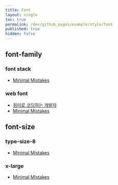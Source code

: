 ```yaml
---
title: Font
layout: single
toc: true
permalink: /dev/github_pages/example/style/font
published: true
hidden: false
---
```


<head>
  <base target="_blank">
</head>



## font-family

### font stack

- [Minimal Mistakes](https://mmistakes.github.io/minimal-mistakes/docs/stylesheets/#font-stacks)

### web font

- [취미로 코딩하는 개발자](https://devinlife.com/howto%20github%20pages/set-font/)
- [Minimal Mistakes](https://mmistakes.github.io/minimal-mistakes/docs/stylesheets/#typography-from-older-versions)



## font-size

### type-size-8

- [Minimal Mistakes](https://mmistakes.github.io/minimal-mistakes/docs/stylesheets/#type-scale)

### x-large

- [Minimal Mistakes](https://github.com/mmistakes/minimal-mistakes/discussions/1219)

